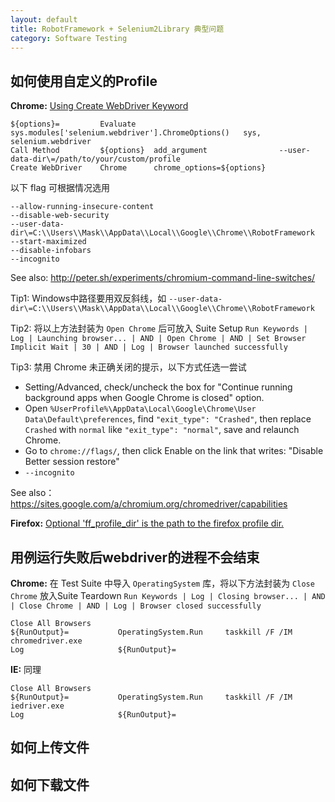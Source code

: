 ```yaml
---
layout: default
title: RobotFramework + Selenium2Library 典型问题
category: Software Testing
---
```


## 如何使用自定义的Profile

**Chrome:** [Using Create WebDriver Keyword](http://stackoverflow.com/questions/38226102/robot-framework-cannot-open-chrome-from-existing-chrome-profile)
```
${options}=         Evaluate    sys.modules['selenium.webdriver'].ChromeOptions()   sys, selenium.webdriver
Call Method         ${options}  add_argument                --user-data-dir\=/path/to/your/custom/profile
Create WebDriver    Chrome      chrome_options=${options}
```

以下 flag 可根据情况选用
```
--allow-running-insecure-content
--disable-web-security
--user-data-dir\=C:\\Users\\Mask\\AppData\\Local\\Google\\Chrome\\RobotFramework
--start-maximized
--disable-infobars
--incognito 
```
See also: http://peter.sh/experiments/chromium-command-line-switches/

Tip1: 
Windows中路径要用双反斜线，如
`--user-data-dir\=C:\\Users\\Mask\\AppData\\Local\\Google\\Chrome\\RobotFramework`

Tip2: 
将以上方法封装为 `Open Chrome` 后可放入 Suite Setup
`Run Keywords | Log | Launching browser... | AND | Open Chrome | AND | Set Browser Implicit Wait | 30 | AND | Log | Browser launched successfully`

Tip3:
禁用 Chrome 未正确关闭的提示，以下方式任选一尝试

-  Setting/Advanced, check/uncheck the box for "Continue running background apps when Google Chrome is closed" option.
-  Open `%UserProfile%\AppData\Local\Google\Chrome\User Data\Default\preferences`, find `"exit_type": "Crashed"`, then replace `Crashed` with `normal` like `"exit_type": "normal"`, save and relaunch Chrome.
-  Go to `chrome://flags/`, then click Enable on the link that writes: "Disable Better session restore"
-  `--incognito`

See also：https://sites.google.com/a/chromium.org/chromedriver/capabilities

**Firefox:** [Optional 'ff_profile_dir' is the path to the firefox profile dir.](http://robotframework.org/Selenium2Library/Selenium2Library.html#Open%20Browser)


## 用例运行失败后webdriver的进程不会结束

**Chrome:** 在 Test Suite 中导入 `OperatingSystem` 库，将以下方法封装为 `Close Chrome` 放入Suite Teardown
`Run Keywords | Log | Closing browser... | AND | Close Chrome | AND | Log | Browser closed successfully`

```
Close All Browsers		
${RunOutput}=           OperatingSystem.Run     taskkill /F /IM chromedriver.exe
Log                     ${RunOutput}=
```

**IE:** 同理
```
Close All Browsers	
${RunOutput}=           OperatingSystem.Run     taskkill /F /IM iedriver.exe
Log                     ${RunOutput}=
```

## 如何上传文件


## 如何下载文件



